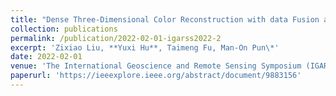```yaml
---
title: "Dense Three-Dimensional Color Reconstruction with data Fusion and Image-Guided Depth Completion for Large-Scale Outdoor Scenes."
collection: publications
permalink: /publication/2022-02-01-igarss2022-2
excerpt: 'Zixiao Liu, **Yuxi Hu**, Taimeng Fu, Man-On Pun\*'
date: 2022-02-01
venue: 'The International Geoscience and Remote Sensing Symposium (IGARSS)'
paperurl: 'https://ieeexplore.ieee.org/abstract/document/9883156'
---
```

